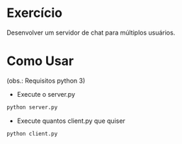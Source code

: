 # Exercício
Desenvolver um servidor de chat para múltiplos usuários.

# Como Usar
(obs.: Requisitos python 3)
+ Execute o server.py
```bash
python server.py
```
+ Execute quantos client.py que quiser
```bash
python client.py
```